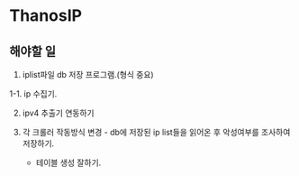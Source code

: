 # ThanosIP

## 해야할 일

1. iplist파일 db 저장 프로그램.(형식 중요)

1-1. ip 수집기.

2. ipv4 추출기 연동하기

3. 각 크롤러 작동방식 변경 - db에 저장된 ip list들을 읽어온 후 악성여부를 조사하여 저장하기.
   - 테이블 생성 잘하기.
